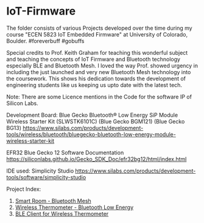 # IoT-Firmware

The folder consists of various Projects developed over the time during my course "ECEN 5823 IoT Embedded Firmware" at University of Colorado, Boulder. #foreverbuff #gobuffs

Special credits to Prof. Keith Graham for teaching this wonderful subject and teaching the concepts of IoT Firmware and Bluetooth technology especially BLE and Bluetooth Mesh.
I loved the way Prof. showed urgency in including the just launched and very new Bluetooth Mesh technology into the coursework. This shows his dedication towards the development of engineering students like us keeping us upto date with the latest tech.

Note: There are some Licence mentions in the Code for the software IP of Silicon Labs.

Development Board: Blue Gecko Bluetooth® Low Energy SiP Module Wireless Starter Kit (SLWSTK6101C) (Blue Gecko BGM121) (Blue Gecko BG13)
https://www.silabs.com/products/development-tools/wireless/bluetooth/bluegecko-bluetooth-low-energy-module-wireless-starter-kit

EFR32 Blue Gecko 12 Software Documentation
https://siliconlabs.github.io/Gecko_SDK_Doc/efr32bg12/html/index.html

IDE used: Simplicity Studio
https://www.silabs.com/products/development-tools/software/simplicity-studio



Project Index:

1. [Smart Room - Bluetooth Mesh](https://github.com/mansetagunj/ECEN-5823-IoT-Firmware/tree/master/Smart%20Room%20IoT%20Final%20Project)
2. [Wireless Thermometer - Bluetooth Low Energy](https://github.com/mansetagunj/ECEN-5823-IoT-Firmware/tree/master/Wireless%20Health%20Thermometer%20IoT%20BLE%20Project)
3. [BLE Client for Wireless Thermometer](https://github.com/mansetagunj/ECEN-5823-IoT-Firmware/tree/master/Wireless%20Health%20Thermometer%20BLE%20Client)


